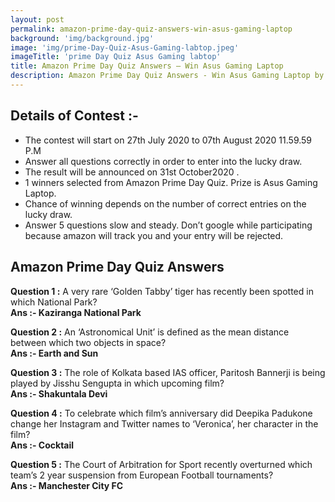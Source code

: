 ```yaml
---
layout: post
permalink: amazon-prime-day-quiz-answers-win-asus-gaming-laptop
background: 'img/background.jpg'
image: 'img/prime-Day-Quiz-Asus-Gaming-labtop.jpeg'
imageTitle: 'prime Day Quiz Asus Gaming labtop'
title: Amazon Prime Day Quiz Answers – Win Asus Gaming Laptop
description: Amazon Prime Day Quiz Answers - Win Asus Gaming Laptop by Answering Simple Question. Get amazon Prime Day Quiz answers - GeraSoft.com
---
```


## Details of Contest :-

* The contest will start on 27th July 2020 to 07th August 2020 11.59.59 P.M
* Answer all questions correctly in order to enter into the lucky draw.
* The result will be announced on 31st October2020 .
* 1 winners selected from Amazon Prime Day Quiz. Prize is Asus Gaming Laptop.
* Chance of winning depends on the number of correct entries on the lucky draw.
* Answer 5 questions slow and steady. Don’t google while participating because amazon will track you and your entry will be rejected.

## Amazon Prime Day Quiz Answers
**Question 1 :** A very rare ‘Golden Tabby’ tiger has recently been spotted in which National Park?  
**Ans :- Kaziranga National Park**

**Question 2 :** An ‘Astronomical Unit’ is defined as the mean distance between which two objects in space?  
**Ans :- Earth and Sun**

**Question 3 :** The role of Kolkata based IAS officer, Paritosh Bannerji is being played by Jisshu Sengupta in which upcoming film?  
**Ans :- Shakuntala Devi**

**Question 4 :** To celebrate which film’s anniversary did Deepika Padukone change her Instagram and Twitter names to ‘Veronica’, her character in the film?  
**Ans :- Cocktail**

**Question 5 :** The Court of Arbitration for Sport recently overturned which team’s 2 year suspension from European Football tournaments?  
**Ans :- Manchester City FC**